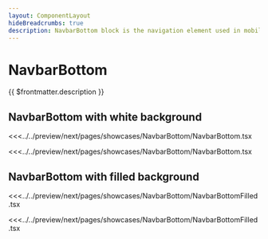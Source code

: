 ```yaml
---
layout: ComponentLayout
hideBreadcrumbs: true
description: NavbarBottom block is the navigation element used in mobile view.
---
```

# NavbarBottom

{{ $frontmatter.description }}
 
 ## NavbarBottom with white background

<Showcase showcase-name="NavbarBottom/NavbarBottom" style="min-height:200px">

<!-- react -->
<<<../../preview/next/pages/showcases/NavbarBottom/NavbarBottom.tsx
<!-- end react -->
<!-- vue -->
<<<../../preview/next/pages/showcases/NavbarBottom/NavbarBottom.tsx
<!-- end vue -->

</Showcase>

## NavbarBottom with filled background

<Showcase showcase-name="NavbarBottom/NavbarBottomFilled" style="min-height:200px">

<!-- react -->
<<<../../preview/next/pages/showcases/NavbarBottom/NavbarBottomFilled.tsx
<!-- end react -->
<!-- vue -->
<<<../../preview/next/pages/showcases/NavbarBottom/NavbarBottomFilled.tsx
<!-- end vue -->

</Showcase>

